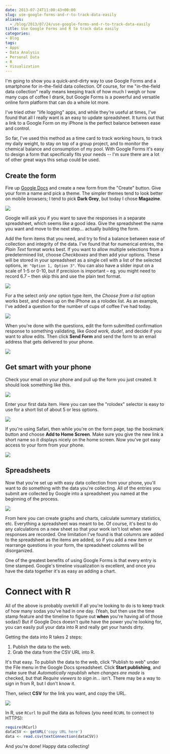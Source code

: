```yaml
---
date: 2013-07-24T11:00:43+00:00
slug: use-google-forms-and-r-to-track-data-easily
aliases:
  - /blog/2013/07/24/use-google-forms-and-r-to-track-data-easily
title: Use Google Forms and R to track data easily
categories:
- Blog
tags:
- Apps
- Data Analysis
- Personal Data
- R
- Visualization
---
```


I'm going to show you a quick-and-dirty way to use Google Forms and a smartphone for in-the-field data collection. Of course, for me "in-the-field data collection" really means keeping track of how much I weigh or how many cups of coffee I drank, but Google Forms is a powerful and versatile online form platform that can do a whole lot more.

<!-- more -->I've tried other "life logging" apps, and while they're useful at times, I've found that all I really want is an easy to update spreadsheet. It turns out that a link to a Google Form on my iPhone is the perfect balance between ease and control.

So far, I've used this method as a time card to track working hours, to track my daily weight, to stay on top of a group project, and to monitor the chemical balance and consumption of my pool. With Google Forms it's easy to design a form that specifically fits your needs -- I'm sure there are a lot of other great ways this setup could be used.


## Create the form


Fire up [Google Docs](http://docs.google.com) and create a new form from the "Create" button. Give your form a name and pick a theme. The simpler themes tend to look better on mobile browsers; I tend to pick **Dark Grey**, but today I chose **Magazine**.

![](NewForm.png)

Google will ask you if you want to save the responses in a separate spreadsheet, which seems like a good idea. Give the spreadsheet the name you want and move to the next step... actually building the form.

Add the form items that you need, and try to find a balance between ease of collection and integrity of the data. I've found that for numerical entries, the _Plain Text_ format works best. If you want to allow multiple selections from a predetermined list, choose _Checkboxes_ and then add your options. These will be stored in your spreadsheet as a single cell with a list of the selected options, ie: `"Option 1, Option 3"`. You can also have a slider input on a scale of 1-5 or 0-10, but if precision is important – eg. you might need to record 6.7 – then skip this and use the plain text format.

![](NewItem.png)

For a the select _only one_ option type item, the _Choose from a list_ option works best, and shows up on the iPhone as a rolodex list. As an example, I've added a question for the number of cups of coffee I've had today.

![](ChooseFromList1.png)

When you're done with the questions, edit the form submitted confirmation response to something validating, like _Good work, dude!_, and decide if you want to allow edits. Then click **Send Form** and send the form to an email address that gets delivered to your phone.


![](SendForm1.png)


## Get smart with your phone


Check your email on your phone and pull up the form you just created. It should look something like this.

![](FormOnIPhone.png)

Enter your first data item. Here you can see the "rolodex" selector is easy to use for a short list of about 5 or less options.

![](FormOnIPhone2.png)

If you're using Safari, then while you're on the form page, tap the bookmark button and choose **Add to Home Screen**. Make sure you give the new link a short name so it displays nicely on the home screen. Now you've got easy access to your form from your phone.

![](OnHomePage.png)


## Spreadsheets


Now that you're set up with easy data collection from your phone, you'll want to do something with the data you're collecting. All of the entries you submit are collected by Google into a spreadsheet you named at the beginning of the process.

![](SpreadsheetResponses.png)

From here you can create graphs and charts, calculate summary statistics, etc. Everything a spreadsheet was meant to be. Of course, it's best to do any calculations on a new sheet so that your work isn't lost when new responses are recorded. One limitation I've found is that columns are added to the spreadsheet as the items are added, so if you add a new item or rearrange questions in your form, the spreadsheet columns will be disorganized.

One of the greatest benefits of using Google Forms is that every entry is time stamped. Google's timeline visualization is excellent, and once you have the data together it's as easy as adding a chart.


# Connect with R


All of the above is probably overkill if all you're looking to do is to keep track of how many sodas you've had in one day. (Yeah, but then use the time stamp feature and the timeline to figure out **when** you're having all of those sodas!) But if Google Docs doesn't quite have the power you're looking for, you can easily pull your data into R and really get your hands dirty.

Getting the data into R takes 2 steps:

1. Publish the data to the web.
2. Grab the data from the CSV URL into R.

It's that easy. To publish the data to the web, click "Publish to web" under the File menu in the Google Docs spreadsheet. Click **Start publishing**, and make sure that _Automatically republish when changes are made_ is checked, but that _Require viewers to sign in..._ isn't. There may be a way to sign in from R, but I don't know it.

Then, select **CSV** for the link you want, and copy the URL.

![](PublishForm.png)

In R, use `RCurl` to pull the data as follows (you need `RCURL` to connect to HTTPS):

```r
require(RCurl)
dataCSV <- getURL('copy URL here')
data <- read.csv(textConnection(dataCSV))
```

And you're done! Happy data collecting!
